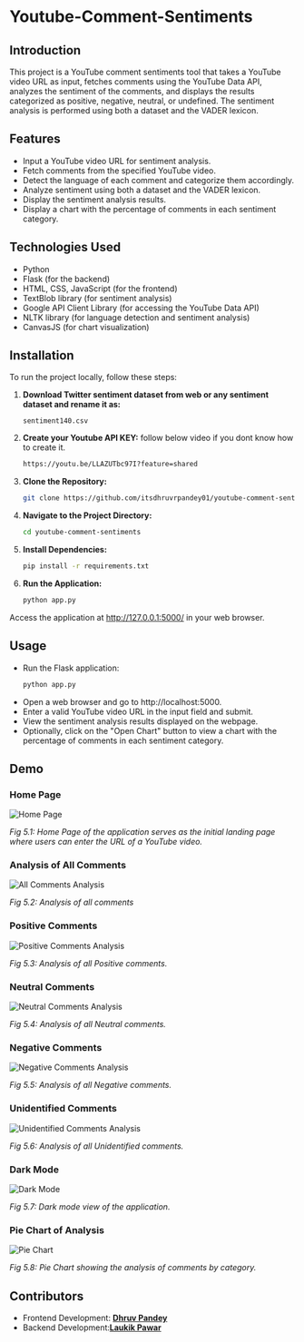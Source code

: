 # Youtube-Comment-Sentiments
## Introduction
This project is a YouTube comment sentiments tool that takes a YouTube video URL as input, fetches comments using the YouTube Data API, analyzes the sentiment of the comments, and displays the results categorized as positive, negative, neutral, or undefined. The sentiment analysis is performed using both a dataset and the VADER lexicon.

## Features
- Input a YouTube video URL for sentiment analysis.
- Fetch comments from the specified YouTube video.
- Detect the language of each comment and categorize them accordingly.
- Analyze sentiment using both a dataset and the VADER lexicon.
- Display the sentiment analysis results.
- Display a chart with the percentage of comments in each sentiment category.

## Technologies Used
- Python
- Flask (for the backend)
- HTML, CSS, JavaScript (for the frontend)
- TextBlob library (for sentiment analysis)
- Google API Client Library (for accessing the YouTube Data API)
- NLTK library (for language detection and sentiment analysis)
- CanvasJS (for chart visualization)

## Installation

To run the project locally, follow these steps:
1. **Download Twitter sentiment dataset from web or any sentiment dataset and rename it as:**
   ```bas
   sentiment140.csv 
2. **Create your Youtube API KEY:**
   follow below video if you dont know how to create it. 
   ``` bash
   https://youtu.be/LLAZUTbc97I?feature=shared
3. **Clone the Repository:**
   ```bash
   git clone https://github.com/itsdhruvrpandey01/youtube-comment-sentiments/
   ```

4. **Navigate to the Project Directory:**
   ```bash
   cd youtube-comment-sentiments
   ```

5. **Install Dependencies:**
   ```bash
   pip install -r requirements.txt
   ```

6. **Run the Application:**
   ```bash
   python app.py
   ```

Access the application at http://127.0.0.1:5000/ in your web browser.

## Usage
- Run the Flask application:
  ```bash
  python app.py
- Open a web browser and go to http://localhost:5000.
- Enter a valid YouTube video URL in the input field and submit.
- View the sentiment analysis results displayed on the webpage.
- Optionally, click on the "Open Chart" button to view a chart with the percentage of comments in each sentiment category.

## Demo
### Home Page
![Home Page](https://github.com/itsdhruvrpandey01/youtube-comment-sentiments/assets/130044341/abe885d0-fba0-45d7-a368-58cebda908da)

*Fig 5.1: Home Page of the application serves as the initial landing page where users can enter the URL of a YouTube video.*

### Analysis of All Comments
![All Comments Analysis](https://github.com/itsdhruvrpandey01/youtube-comment-sentiments/assets/130044341/945fa707-906f-4a7a-9153-feabe6a7f456)

*Fig 5.2: Analysis of all comments*

### Positive Comments
![Positive Comments Analysis](https://github.com/itsdhruvrpandey01/youtube-comment-sentiments/assets/130044341/f0c35627-4747-4262-a993-39b9c9aedc1c)

*Fig 5.3: Analysis of all Positive comments.*

### Neutral Comments
![Neutral Comments Analysis](https://github.com/itsdhruvrpandey01/youtube-comment-sentiments/assets/130044341/ab4dfe84-fb53-417a-ac33-93273d00e7cf)

*Fig 5.4: Analysis of all Neutral comments.*

### Negative Comments
![Negative Comments Analysis](https://github.com/itsdhruvrpandey01/youtube-comment-sentiments/assets/130044341/22941f0a-d904-4435-9321-db00ecb88605)

*Fig 5.5: Analysis of all Negative comments.*

### Unidentified Comments
![Unidentified Comments Analysis](https://github.com/itsdhruvrpandey01/youtube-comment-sentiments/assets/130044341/83d64c5b-f2d2-41d2-9b8e-608d9f13f339)

*Fig 5.6: Analysis of all Unidentified comments.*

### Dark Mode
![Dark Mode](https://github.com/itsdhruvrpandey01/youtube-comment-sentiments/assets/130044341/10ff2e7b-216b-4d4f-afe3-3f86ad8b1f5b)

*Fig 5.7: Dark mode view of the application.*

### Pie Chart of Analysis
![Pie Chart](https://github.com/itsdhruvrpandey01/youtube-comment-sentiments/assets/130044341/57dcc20e-0219-4836-86d9-116aec5d5217)

*Fig 5.8: Pie Chart showing the analysis of comments by category.*

## Contributors

- Frontend Development: **[Dhruv Pandey](https://github.com/itsdhruvrpandey01)**
- Backend Development:**[Laukik Pawar](https://github.com/Laukik-Pawar)**
